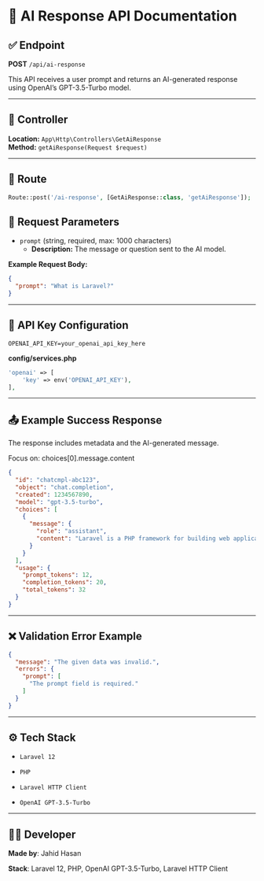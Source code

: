 # 📘 AI Response API Documentation

## ✅ Endpoint  
**POST** `/api/ai-response`

This API receives a user prompt and returns an AI-generated response using OpenAI’s GPT-3.5-Turbo model.

---

## 🧠 Controller  
**Location:** `App\Http\Controllers\GetAiResponse`  
**Method:** `getAiResponse(Request $request)`

---

## 🔁 Route  
```php
Route::post('/ai-response', [GetAiResponse::class, 'getAiResponse']);

```
## 📝 Request Parameters  

- `prompt` (string, required, max: 1000 characters)  
  - **Description:** The message or question sent to the AI model.

**Example Request Body:**

```json
{
  "prompt": "What is Laravel?"
}
```

---

## 🔐 API Key Configuration

```.env
OPENAI_API_KEY=your_openai_api_key_here

```

**config/services.php**

```php
'openai' => [
    'key' => env('OPENAI_API_KEY'),
],
```

---

## 📤 Example Success Response

The response includes metadata and the AI-generated message.

Focus on:
choices[0].message.content

```json
{
  "id": "chatcmpl-abc123",
  "object": "chat.completion",
  "created": 1234567890,
  "model": "gpt-3.5-turbo",
  "choices": [
    {
      "message": {
        "role": "assistant",
        "content": "Laravel is a PHP framework for building web applications..."
      }
    }
  ],
  "usage": {
    "prompt_tokens": 12,
    "completion_tokens": 20,
    "total_tokens": 32
  }
}
```
---

## ❌ Validation Error Example

```json
{
  "message": "The given data was invalid.",
  "errors": {
    "prompt": [
      "The prompt field is required."
    ]
  }
}
```
---
## ⚙️ Tech Stack

- `Laravel 12`

- `PHP`

- `Laravel HTTP Client`

- `OpenAI GPT-3.5-Turbo`

---
## 🧑‍💻 Developer

  

**Made by**: Jahid Hasan  

**Stack**: Laravel 12, PHP, OpenAI GPT-3.5-Turbo, Laravel HTTP Client
